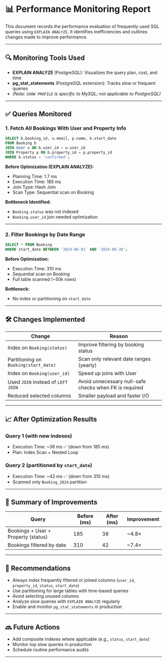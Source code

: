 # 📊 Performance Monitoring Report

This document records the performance evaluation of frequently used SQL queries using `EXPLAIN ANALYZE`. It identifies inefficiencies and outlines changes made to improve performance.

---

## 🔍 Monitoring Tools Used

- **EXPLAIN ANALYZE** (PostgreSQL): Visualizes the query plan, cost, and time
- **pg_stat_statements** (PostgreSQL extension): Tracks slow or frequent queries
- *(Note: `SHOW PROFILE` is specific to MySQL; not applicable to PostgreSQL)*

---

## ✅ Queries Monitored

### 1. Fetch All Bookings With User and Property Info

```sql
SELECT b.booking_id, u.email, p.name, b.start_date
FROM Booking b
JOIN User u ON b.user_id = u.user_id
JOIN Property p ON b.property_id = p.property_id
WHERE b.status = 'confirmed';
````

**Before Optimization (EXPLAIN ANALYZE):**

* Planning Time: 1.7 ms
* Execution Time: 185 ms
* Join Type: Hash Join
* Scan Type: Sequential scan on Booking

**Bottleneck Identified:**

* `Booking.status` was not indexed
* `Booking.user_id` join needed optimization

---

### 2. Filter Bookings by Date Range

```sql
SELECT * FROM Booking
WHERE start_date BETWEEN '2024-06-01' AND '2024-06-30';
```

**Before Optimization:**

* Execution Time: 310 ms
* Sequential scan on Booking
* Full table scanned (\~50k rows)

**Bottleneck:**

* No index or partitioning on `start_date`

---

## 🛠 Changes Implemented

| Change                                | Reason                                                 |
| ------------------------------------- | ------------------------------------------------------ |
| Index on `Booking(status)`            | Improve filtering by booking status                    |
| Partitioning on `Booking(start_date)` | Scan only relevant date ranges (yearly)                |
| Index on `Booking(user_id)`           | Speed up joins with User                               |
| Used `JOIN` instead of `LEFT JOIN`    | Avoid unnecessary null-safe checks when FK is required |
| Reduced selected columns              | Smaller payload and faster I/O                         |

---

## 📈 After Optimization Results

### Query 1 (with new indexes)

* Execution Time: \~38 ms ✅ (down from 185 ms)
* Plan: Index Scan + Nested Loop

### Query 2 (partitioned by `start_date`)

* Execution Time: \~42 ms ✅ (down from 310 ms)
* Scanned only `Booking_2024` partition

---

## 📌 Summary of Improvements

| Query                               | Before (ms) | After (ms) | Improvement |
| ----------------------------------- | ----------- | ---------- | ----------- |
| Bookings + User + Property (status) | 185         | 38         | \~4.8×      |
| Bookings filtered by date           | 310         | 42         | \~7.4×      |

---

## 🧠 Recommendations

* Always index frequently filtered or joined columns (`user_id`, `property_id`, `status`, `start_date`)
* Use partitioning for large tables with time-based queries
* Avoid selecting unused columns
* Analyze slow queries with `EXPLAIN ANALYZE` regularly
* Enable and monitor `pg_stat_statements` in production

---

## 🔜 Future Actions

* Add composite indexes where applicable (e.g., `status`, `start_date`)
* Monitor top slow queries in production
* Schedule routine performance audits

---

